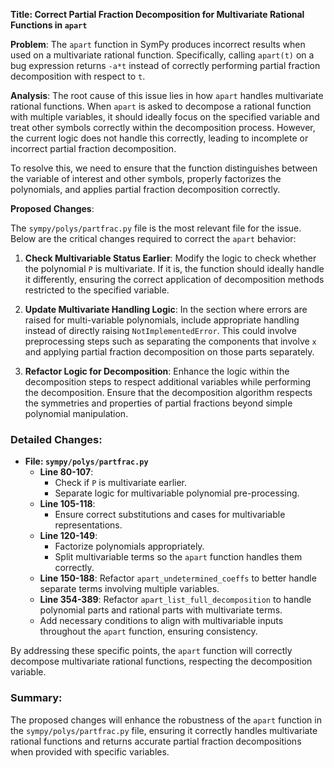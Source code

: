 **Title: Correct Partial Fraction Decomposition for Multivariate Rational Functions in `apart`**

**Problem**:
The `apart` function in SymPy produces incorrect results when used on a multivariate rational function. Specifically, calling `apart(t)` on a bug expression returns `-a*t` instead of correctly performing partial fraction decomposition with respect to `t`.

**Analysis**:
The root cause of this issue lies in how `apart` handles multivariate rational functions. When `apart` is asked to decompose a rational function with multiple variables, it should ideally focus on the specified variable and treat other symbols correctly within the decomposition process. However, the current logic does not handle this correctly, leading to incomplete or incorrect partial fraction decomposition.

To resolve this, we need to ensure that the function distinguishes between the variable of interest and other symbols, properly factorizes the polynomials, and applies partial fraction decomposition correctly.

**Proposed Changes**:

The `sympy/polys/partfrac.py` file is the most relevant file for the issue. Below are the critical changes required to correct the `apart` behavior:

1. **Check Multivariable Status Earlier**:
   Modify the logic to check whether the polynomial `P` is multivariate. If it is, the function should ideally handle it differently, ensuring the correct application of decomposition methods restricted to the specified variable.

2. **Update Multivariate Handling Logic**:
   In the section where errors are raised for multi-variable polynomials, include appropriate handling instead of directly raising `NotImplementedError`. This could involve preprocessing steps such as separating the components that involve `x` and applying partial fraction decomposition on those parts separately.

3. **Refactor Logic for Decomposition**:
   Enhance the logic within the decomposition steps to respect additional variables while performing the decomposition. Ensure that the decomposition algorithm respects the symmetries and properties of partial fractions beyond simple polynomial manipulation.

### Detailed Changes:

- **File: `sympy/polys/partfrac.py`**
    - **Line 80-107**:
        - Check if `P` is multivariate earlier.
        - Separate logic for multivariable polynomial pre-processing.
    - **Line 105-118**:
        - Ensure correct substitutions and cases for multivariable representations.
    - **Line 120-149**:
        - Factorize polynomials appropriately.
        - Split multivariable terms so the `apart` function handles them correctly.
    - **Line 150-188**:
        Refactor `apart_undetermined_coeffs` to better handle separate terms involving multiple variables.
    - **Line 354-389**:
        Refactor `apart_list_full_decomposition` to handle polynomial parts and rational parts with multivariate terms.
    - Add necessary conditions to align with multivariable inputs throughout the `apart` function, ensuring consistency.

By addressing these specific points, the `apart` function will correctly decompose multivariate rational functions, respecting the decomposition variable.

### Summary:
The proposed changes will enhance the robustness of the `apart` function in the `sympy/polys/partfrac.py` file, ensuring it correctly handles multivariate rational functions and returns accurate partial fraction decompositions when provided with specific variables.